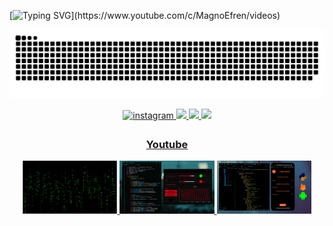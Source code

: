 <p align="left"> </p>

[![Typing SVG](https://readme-typing-svg.demolab.com?font=Fira+Code&pause=1000&color=FFFFFF&width=435&lines=Hi+👋+I'm+Magno+Efren.+Welcome!)](https://www.youtube.com/c/MagnoEfren/videos)

![Snake animation](https://github.com/MagnoEfren/magnoefren/blob/main/github_snake.svg)

<div align="center">  
  
<a href="https://instagram.com/magnoefren" target="_blank">
<img src=https://img.shields.io/badge/instagram-F4A98F.svg?&style=for-the-badge&logo=instagram&logoColor=white alt=instagram style="margin-bottom: 5px;" />
  
<a href="https://www.youtube.com/c/MagnoEfren" target="_blank">
  
<img src="https://img.shields.io/badge/YouTube-FF0905?style=for-the-badge&logo=youtube&logoColor=white" target="_blank">   
<a href="https://twitter.com/magnoefren15" target="_blank">
<img src="https://img.shields.io/badge/Twitter-8FC3F4?style=for-the-badge&logo=twitter&logoColor=white" target="_blank"> 

<a href="https://www.linkedin.com/in/magnoefren/" target="_blank">
<img src="https://img.shields.io/badge/LinkedIn-4B49B9?style=for-the-badge&logo=LinkedIn&logoColor=white" target="_blank"> 

 </a>  
  
### [Youtube](https://youtube.com/magnoefren?sub_confirmation=1)

<a href='https://youtu.be/AAxijGx9_Pc' target='_blank'>
  <img width='30%' src='https://github.com/MagnoEfren/magnoefren/blob/main/images/video01.png' alt='Efecto Matrix con Python' />
</a>
<a href='https://youtu.be/SOYa_nZKaWg' target='_blank'>
  <img width='30%' src='https://github.com/MagnoEfren/magnoefren/blob/main/images/video02.png' alt='GUI con PyQt5 - Arduino' />
</a>
<a href='https://youtu.be/EYs6uWmCWwI' target='_blank'>
  <img width='30%' src='https://github.com/MagnoEfren/magnoefren/blob/main/images/video03.png' alt='Aplicación android en Python con base de datos' />
</a>
